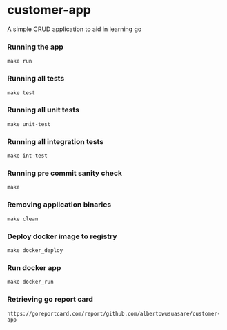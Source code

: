 # customer-app
A simple CRUD application to aid in learning go

### Running the app
``` make run ```

### Running all tests
``` make test ```

### Running all unit tests
``` make unit-test ```

### Running all integration tests
``` make int-test ```

### Running pre commit sanity check
``` make ```

### Removing application binaries
``` make clean ```

### Deploy docker image to registry
``` make docker_deploy ```

### Run docker app
``` make docker_run ```

### Retrieving go report card
``` https://goreportcard.com/report/github.com/albertowusuasare/customer-app ```

